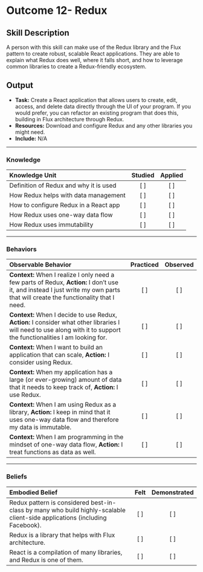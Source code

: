 # Outcome 12- Redux

## Skill Description
A person with this skill can make use of the Redux library and the Flux pattern to create robust, scalable React applications. They are able to explain what Redux does well, where it falls short, and how to leverage common libraries to create a Redux-friendly ecosystem. 

## Output
- **Task:** Create a React application that allows users to create, edit, access, and delete data directly through the UI of your program. If you would prefer, you can refactor an existing program that does this, building in Flux architecture through Redux. 
- **Resources:** Download and configure Redux and any other libraries you might need. 
- **Include:** N/A

-------
### Knowledge

| Knowledge Unit   |      Studied      | Applied |
|:-------------|:------------------:|:--------:|
| Definition of Redux and why it is used |   [ ]   |   [ ] |
| How Redux helps with data management |   [ ]   |   [ ] |
| How to configure Redux in a React app |   [ ]   |   [ ] |
| How Redux uses one-way data flow |   [ ]   |   [ ] |
| How Redux uses immutability |   [ ]   |   [ ] |


-------

### Behaviors

| Observable Behavior   |      Practiced      | Observed |
|:-------------|:------------------:|:--------:|
| **Context:** When I realize I only need a few parts of Redux, **Action:** I don’t use it, and instead I just write my own parts that will create the functionality that I need. |   [ ]   |   [ ] |
| **Context:** When I decide to use Redux, **Action:** I consider what other libraries I will need to use along with it to support the functionalities I am looking for. |   [ ]   |   [ ] |
| **Context:** When I want to build an application that can scale, **Action:** I consider using Redux. |   [ ]   |   [ ] |
| **Context:** When my application has a large (or ever-growing) amount of data that it needs to keep track of, **Action:** I use Redux. |   [ ]   |   [ ] |
| **Context:** When I am using Redux as a library, **Action:** I keep in mind that it uses one-way data flow and therefore my data is immutable. |   [ ]   |   [ ] |
| **Context:** When I am programming in the mindset of one-way data flow, **Action:** I treat functions as data as well. |   [ ]   |   [ ] |



-------

### Beliefs

| Embodied Belief   |      Felt      | Demonstrated |
|:-------------|:------------------:|:--------:|
| Redux pattern is considered best-in-class by many who build highly-scalable client-side applications (including Facebook). |   [ ]   |   [ ] |
| Redux is a library that helps with Flux architecture. |   [ ]   |   [ ] |
| React is a compilation of many libraries, and Redux is one of them. |   [ ]   |   [ ] |
